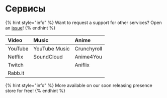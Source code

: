 # Сервисы

{% hint style="info" %}
Want to request a support for other services? Open an [issue](https://github.com/PreMiD/Presences/issues/new?template=service_request.md)!
{% endhint %}

| Video | Music | Anime |
| :--- | :--- | :--- |
| YouTube | YouTube Music | Crunchyroll |
| Netflix | SoundCloud | Anime4You |
| Twitch |  | Aniflix |
| Rabb.it |  |  |

{% hint style="info" %}
More available on our soon releasing presence store for free!
{% endhint %}



